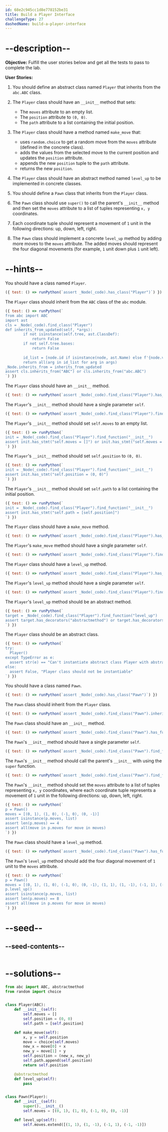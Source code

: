 ```yaml
---
id: 68e2c945cc1d8e778152be31
title: Build a Player Interface
challengeType: 27
dashedName: build-a-player-interface
---
```


# --description--

**Objective:** Fulfill the user stories below and get all the tests to pass to complete the lab.

**User Stories:**

1. You should define an abstract class named `Player` that inherits from the `abc.ABC` class.
1. The `Player` class should have an `__init__` method that sets:

   - The `moves` attribute to an empty list.
   - The `position` attribute to `(0, 0)`.
   - The `path` attribute to a list containing the initial position.

1. The `Player` class should have a method named `make_move` that:

   - uses `random.choice` to get a random move from the `moves` attribute (defined in the concrete class).
   - adds the values from the selected move to the current position and updates the `position` attribute.
   - appends the new `position` tuple to the `path` attribute.
   - returns the new `position`.

1. The `Player` class should have an abstract method named `level_up` to be implemented in concrete classes.
1. You should define a `Pawn` class that inherits from the `Player` class.
1. The `Pawn` class should use `super()` to call the parent's `__init__` method and then set the `moves` attribute to a list of tuples representing `x, y` coordinates.
1. Each coordinate tuple should represent a movement of `1` unit in the following directions: up, down, left, right.
1. The `Pawn` class should implement a concrete `level_up` method by adding more moves to the `moves` attribute. The added moves should represent the four diagonal movements (for example, `1` unit down plus `1` unit left).

# --hints--

You should have a class named `Player`.

```js
({ test: () => runPython(`assert _Node(_code).has_class("Player")`) })
```

The `Player` class should inherit from the `ABC` class of the `abc` module.

```js
({ test: () => runPython(`
from abc import ABC
import ast
cls = _Node(_code).find_class("Player")
def inherits_from_updated(self, *args):
        if not isinstance(self.tree, ast.ClassDef):
            return False
        if not self.tree.bases:
            return False
        
        id_list = [node.id if isinstance(node, ast.Name) else f'{node.value.id}.{node.attr}' for node in self.tree.bases]
        return all(arg in id_list for arg in args)
_Node.inherits_from = inherits_from_updated
assert cls.inherits_from("ABC") or cls.inherits_from("abc.ABC")
`) })
```

The `Player` class should have an `__init__` method.

```js
({ test: () => runPython(`assert _Node(_code).find_class("Player").has_function("__init__")`) })
```

The `Player`'s `__init__` method should have a single parameter `self`.

```js
({ test: () => runPython(`assert _Node(_code).find_class("Player").find_function("__init__").has_args("self")`) })
```

The `Player`'s `__init__` method should set `self.moves` to an empty list.

```js
({ test: () => runPython(`
init = _Node(_code).find_class("Player").find_function("__init__")
assert init.has_stmt("self.moves = []") or init.has_stmt("self.moves = list()")
`) })
```

The `Player`'s `__init__` method should set `self.position` to `(0, 0)`.

```js
({ test: () => runPython(`
init = _Node(_code).find_class("Player").find_function("__init__")
assert init.has_stmt("self.position = (0, 0)")
`) })
```

The `Player`'s `__init__` method should set `self.path` to a list containing the initial position.

```js
({ test: () => runPython(`
init = _Node(_code).find_class("Player").find_function("__init__")
assert init.has_stmt("self.path = [self.position]")
`) })
```

The `Player` class should have a `make_move` method.

```js
({ test: () => runPython(`assert _Node(_code).find_class("Player").has_function("make_move")`) })
```

The `Player`'s `make_move` method should have a single parameter `self`.

```js
({ test: () => runPython(`assert _Node(_code).find_class("Player").find_function("make_move").has_args("self")`) })
```

The `Player` class should have a `level_up` method.

```js
({ test: () => runPython(`assert _Node(_code).find_class("Player").has_function("level_up")`) })
```

The `Player`'s `level_up` method should have a single parameter `self`.

```js
({ test: () => runPython(`assert _Node(_code).find_class("Player").find_function("level_up").has_args("self")`) })
```

The `Player`'s `level_up` method should be an abstract method.

```js
({ test: () => runPython(`
target = _Node(_code).find_class("Player").find_function("level_up")
assert target.has_decorators("abstractmethod") or target.has_decorators("abc.abstractmethod")
`) })
```

The `Player` class should be an abstract class.

```js
({ test: () => runPython(`
try:
  Player()
except TypeError as e:
  assert str(e) == "Can't instantiate abstract class Player with abstract method level_up"
else:
  assert False, "Player class should not be instantiable"
`) })
```

You should have a class named `Pawn`.

```js
({ test: () => runPython(`assert _Node(_code).has_class("Pawn")`) })
```

The `Pawn` class should inherit from the `Player` class.

```js
({ test: () => runPython(`assert _Node(_code).find_class("Pawn").inherits_from("Player")`) })
```

The `Pawn` class should have an `__init__` method.

```js
({ test: () => runPython(`assert _Node(_code).find_class("Pawn").has_function("__init__")`) })
```

The `Pawn`'s `__init__` method should have a single parameter `self`.

```js
({ test: () => runPython(`assert _Node(_code).find_class("Pawn").find_function("__init__").has_args("self")`) })
```

The `Pawn`'s `__init__` method should call the parent's `__init__` with using the `super` function.

```js
({ test: () => runPython(`assert _Node(_code).find_class("Pawn").find_function("__init__").has_stmt("super().__init__()")`) })
```

The `Pawn`'s `__init__` method should set the `moves` attribute to a list of tuples representing `x, y` coordinates, where each coordinate tuple represents a movement of `1` unit in the following directions: up, down, left, right.

```js
({ test: () => runPython(`
p = Pawn()
moves = [(0, 1), (1, 0), (-1, 0), (0, -1)]
assert isinstance(p.moves, list)
assert len(p.moves) == 4
assert all(move in p.moves for move in moves)
`) })
```

The `Pawn` class should have a `level_up` method.

```js
({ test: () => runPython(`assert _Node(_code).find_class("Pawn").has_function("level_up")`) })
```

The `Pawn`'s `level_up` method should add the four diagonal movement of `1` unit to the `moves` attribute.

```js
({ test: () => runPython(`
p = Pawn()
moves = [(0, 1), (1, 0), (-1, 0), (0, -1), (1, 1), (1, -1), (-1, 1), (-1, -1)]
p.level_up()
assert isinstance(p.moves, list)
assert len(p.moves) == 8
assert all(move in p.moves for move in moves)
`) })
```

# --seed--

## --seed-contents--

```py

```

# --solutions--

```py
from abc import ABC, abstractmethod
from random import choice


class Player(ABC):
    def __init__(self):
        self.moves = []
        self.position = (0, 0)
        self.path = [self.position]

    def make_move(self):
        x, y = self.position
        move = choice(self.moves)
        new_x = move[0] + x
        new_y = move[1] + y
        self.position = (new_x, new_y)
        self.path.append(self.position)
        return self.position

    @abstractmethod
    def level_up(self):
        pass


class Pawn(Player):
    def __init__(self):
        super().__init__()
        self.moves = [(0, 1), (1, 0), (-1, 0), (0, -1)]

    def level_up(self):
        self.moves.extend([(1, 1), (1, -1), (-1, 1), (-1, -1)])
```
